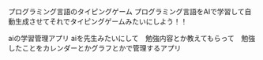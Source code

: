 プログラミング言語のタイピングゲーム
プログラミング言語をAIで学習して自動生成させてそれでタイピングゲームみたいにしよう！！

aiの学習管理アプリ
aiを先生みたいにして　勉強内容とか教えてもらって　勉強したことをカレンダーとかグラフとかで管理するアプリ

